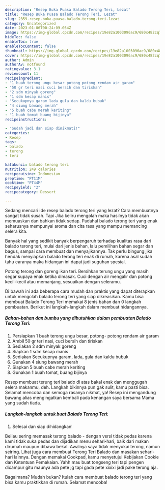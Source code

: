 ```yaml
---
description: "Resep Buka Puasa Balado Terong Teri, Lezat"
title: "Resep Buka Puasa Balado Terong Teri, Lezat"
slug: 2359-resep-buka-puasa-balado-terong-teri-lezat
category: Uncategorized
date: 2023-01-06T00:24:09.054Z
image: https://img-global.cpcdn.com/recipes/19e82a1003096ac9/680x482cq70/balado-terong-teri-foto-resep-utama.jpg
hideToc: false
enableToc: true
enableTocContent: false
thumbnail: https://img-global.cpcdn.com/recipes/19e82a1003096ac9/680x482cq70/balado-terong-teri-foto-resep-utama.jpg
cover: https://img-global.cpcdn.com/recipes/19e82a1003096ac9/680x482cq70/balado-terong-teri-foto-resep-utama.jpg
author: Admin
authorAv: notfound
ratingvalue: 3.1
reviewcount: 11
recipeingredient:
- "1 buah terong ungu besar potong potong rendam air garam"
- "50 gr teri nasi cuci bersih dan tiriskan"
- "2 sdm minyak goreng"
- "1 sdm kecap manis"
- "Secukupnya garam lada gula dan kaldu bubuk"
- "4 siung bawang merah"
- "5 buah cabe merah keriting"
- "1 buah tomat buang bijinya"
recipeinstructions:

- "Sudah jadi dan siap dinikmati!"
categories:
- Resep
tags:
- balado
- terong
- teri

katakunci: balado terong teri 
nutrition: 249 calories
recipecuisine: Indonesian
preptime: "PT11M"
cooktime: "PT44M"
recipeyield: "2"
recipecategory: Dessert

---
```



Sedang mencari ide resep balado terong teri yang lezat? Cara membuatnya sangat tidak susah. Tapi Jika keliru mengolah maka hasilnya tidak akan memuaskan dan bahkan tidak sedap. Padahal balado terong teri yang enak seharusnya mempunyai aroma dan cita rasa yang mampu memancing selera kita.


Banyak hal yang sedikit banyak berpengaruh terhadap kualitas rasa dari balado terong teri, mulai dari jenis bahan, lalu pemilihan bahan segar dan bagus, sampai cara membuat dan menyajikannya. Tak perlu bingung jika hendak menyiapkan balado terong teri enak di rumah, karena asal sudah tahu caranya maka hidangan ini dapat jadi suguhan spesial.

Potong terong dan goreng ikan teri. Bersihkan terung ungu yang masih segar supaya enak ketika dimasak. Cuci dengan air mengalir dan potong kecil-kecil atau memanjang, sesuaikan dengan seleramu.


Di bawah ini ada beberapa cara mudah dan praktis yang dapat diterapkan untuk mengolah balado terong teri yang siap dikreasikan. Kamu bisa membuat Balado Terong Teri memakai 8 jenis bahan dan 0 langkah pembuatan. Berikut ini langkah-langkah dalam membuat hidangannya.

<!--inarticleads1-->

##### Bahan-bahan dan bumbu yang dibutuhkan dalam pembuatan Balado Terong Teri:

1. Persiapkan 1 buah terong ungu besar, potong- potong rendam air garam
1. Ambil 50 gr teri nasi, cuci bersih dan tiriskan
1. Sediakan 2 sdm minyak goreng
1. Siapkan 1 sdm kecap manis
1. Sediakan Secukupnya garam, lada, gula dan kaldu bubuk
1. Gunakan 4 siung bawang merah
1. Siapkan 5 buah cabe merah keriting
1. Gunakan 1 buah tomat, buang bijinya


Resep membuat terung teri balado di atas bakal enak dan menggugah selera makanmu, deh. Langkah bikinnya pun gak sulit, kamu pasti bisa. Selamat mencoba dan semoga rasanya nikmat, ya! Resep ini mengandung bawang.alias mengingatkan kembali pada kenangan saya bersama Mama yang sudah tiada. 

<!--inarticleads2-->

##### Langkah-langkah untuk buat Balado Terong Teri:


1. Selesai dan siap dihidangkan!

Beliau sering memasak terong balado - dengan versi tidak pedas karena kami tidak suka pedas dan dijadikan menu sehari-hari, baik dari makan dirumah maupun dibawa bekal. Awalnya saya tidak menyukai terong, namun seiring. Lihat juga cara membuat Terong Teri Balado dan masakan sehari-hari lainnya. Dengan memakai Cookpad, kamu menyetujui Kebijakan Cookie dan Ketentuan Pemakaian. Yahh mau buat tongseng teri tapi pengen dicampur gitu maunya ada pete jg tapi gada pete xixixi jadi pake terong aja. 

Bagaimana? Mudah bukan? Itulah cara membuat balado terong teri yang bisa kamu praktikkan di rumah. Selamat mencoba!
